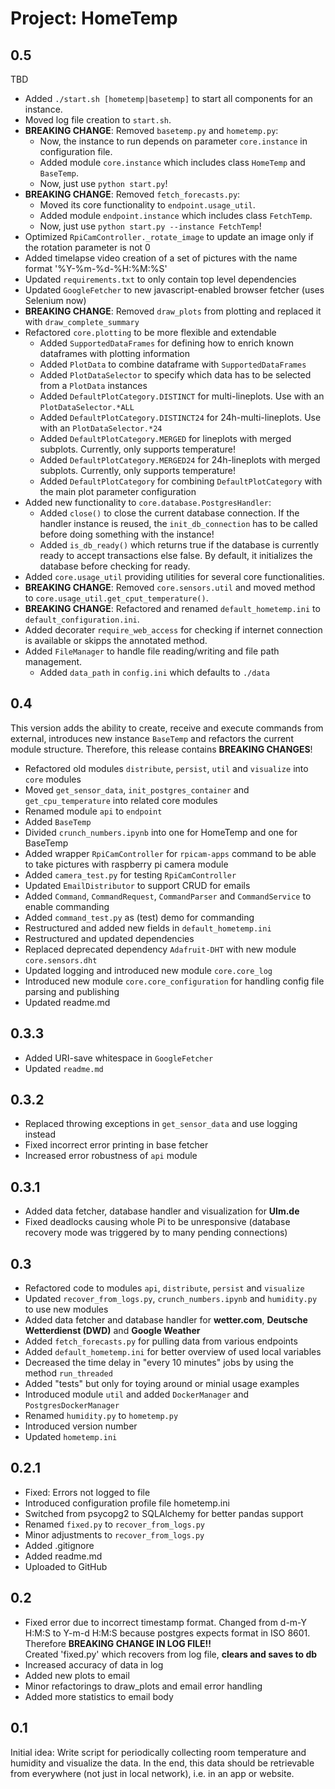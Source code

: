 # Project: HomeTemp

## 0.5

TBD
- Added `./start.sh [hometemp|basetemp]` to start all components for an instance.
- Moved log file creation to `start.sh`.
- **BREAKING CHANGE**: Removed `basetemp.py` and `hometemp.py`:
    - Now, the instance to run depends on parameter `core.instance` in configuration file.
    - Added module `core.instance` which includes class `HomeTemp` and `BaseTemp`.
    - Now, just use `python start.py`!
- **BREAKING CHANGE**: Removed `fetch_forecasts.py`:
    - Moved its core functionality to `endpoint.usage_util`.
    - Added module `endpoint.instance` which includes class `FetchTemp`.
    - Now, just use `python start.py --instance FetchTemp`!
- Optimized `RpiCamController._rotate_image` to update an image only if the rotation parameter is not 0
- Added timelapse video creation of a set of pictures with the name format '%Y-%m-%d-%H:%M:%S'
- Updated `requirements.txt` to only contain top level dependencies
- Updated `GoogleFetcher` to new javascript-enabled browser fetcher (uses Selenium now)
- **BREAKING CHANGE**: Removed `draw_plots` from plotting and replaced it with `draw_complete_summary`
- Refactored `core.plotting` to be more flexible and extendable
    - Added `SupportedDataFrames` for defining how to enrich known dataframes with plotting information
    - Added `PlotData` to combine dataframe with `SupportedDataFrames`
    - Added `PlotDataSelector` to specify which data has to be selected from a `PlotData` instances
    - Added `DefaultPlotCategory.DISTINCT` for multi-lineplots. Use with an `PlotDataSelector.*ALL`
    - Added `DefaultPlotCategory.DISTINCT24` for 24h-multi-lineplots. Use with an `PlotDataSelector.*24`
    - Added `DefaultPlotCategory.MERGED` for lineplots with merged subplots. Currently, only supports temperature!
    - Added `DefaultPlotCategory.MERGED24` for 24h-lineplots with merged subplots. Currently, only supports temperature!
    - Added `DefaultPlotCategory` for combining `DefaultPlotCategory` with the main plot parameter configuration
- Added new functionality to `core.database.PostgresHandler`:
  - Added `close()` to close the current database connection. If the handler instance is reused, the `init_db_connection` has to  be called before doing something with the instance!
  - Added `is_db_ready()` which returns true if the database is currently ready to accept transactions else false. By default, it initializes the database before checking for ready.
- Added `core.usage_util` providing utilities for several core functionalities.
- **BREAKING CHANGE**: Removed `core.sensors.util` and moved method to `core.usage_util.get_cput_temperature()`.
- **BREAKING CHANGE**: Refactored and renamed `default_hometemp.ini` to `default_configuration.ini`.
- Added decorater `require_web_access` for checking if internet connection is available or skipps the annotated method.
- Added `FileManager` to handle file reading/writing and file path management.
    - Added `data_path` in `config.ini` which defaults to `./data`

## 0.4

This version adds the ability to create, receive and execute commands from external, introduces new instance `BaseTemp`
and refactors the current module structure. Therefore, this release contains **BREAKING CHANGES**!

- Refactored old modules `distribute`, `persist`, `util` and `visualize` into `core` modules
- Moved `get_sensor_data`, `init_postgres_container` and `get_cpu_temperature` into related core modules
- Renamed module `api` to `endpoint`
- Added `BaseTemp`
- Divided `crunch_numbers.ipynb` into one for HomeTemp and one for BaseTemp
- Added wrapper `RpiCamController` for `rpicam-apps` command to be able to take pictures with raspberry pi camera module
- Added `camera_test.py` for testing `RpiCamController`
- Updated `EmailDistributor` to support CRUD for emails
- Added `Command`, `CommandRequest`, `CommandParser` and `CommandService` to enable commanding
- Added `command_test.py` as (test) demo for commanding
- Restructured and added new fields in `default_hometemp.ini`
- Restructured and updated dependencies
- Replaced deprecated dependency `Adafruit-DHT` with new module `core.sensors.dht`
- Updated logging and introduced new module `core.core_log`
- Introduced new module `core.core_configuration` for handling config file parsing and publishing
- Updated readme.md

## 0.3.3

- Added URI-save whitespace in `GoogleFetcher`
- Updated `readme.md`

## 0.3.2

- Replaced throwing exceptions in `get_sensor_data` and use logging instead
- Fixed incorrect error printing in base fetcher
- Increased error robustness of `api` module

## 0.3.1

- Added data fetcher, database handler and visualization for **Ulm.de**
- Fixed deadlocks causing whole Pi to be unresponsive (database recovery mode was triggered by to many pending
  connections)

## 0.3

- Refactored code to modules `api`, `distribute`, `persist` and `visualize`
- Updated `recover_from_logs.py`, `crunch_numbers.ipynb` and `humidity.py` to use new modules
- Added data fetcher and database handler for **wetter.com**, **Deutsche Wetterdienst (DWD)** and **Google Weather**
- Added `fetch_forecasts.py` for pulling data from various endpoints
- Added `default_hometemp.ini` for better overview of used local variables
- Decreased the time delay in "every 10 minutes" jobs by using the method `run_threaded`
- Added "tests" but only for toying around or minial usage examples
- Introduced module `util` and added `DockerManager` and `PostgresDockerManager`
- Renamed `humidity.py` to `hometemp.py`
- Introduced version number
- Updated `hometemp.ini`

## 0.2.1

- Fixed: Errors not logged to file
- Introduced configuration profile file hometemp.ini
- Switched from psycopg2 to SQLAlchemy for better pandas support
- Renamed `fixed.py` to `recover_from_logs.py`
- Minor adjustments to `recover_from_logs.py`
- Added .gitignore
- Added readme.md
- Uploaded to GitHub

## 0.2

- Fixed error due to incorrect timestamp format. Changed from d-m-Y H:M:S to Y-m-d H:M:S because postgres expects format
  in ISO 8601. <br />
  Therefore **BREAKING CHANGE IN LOG FILE!!**<br />
  Created 'fixed.py' which recovers from log file, **clears and saves to db**
- Increased accuracy of data in log
- Added new plots to email
- Minor refactorings to draw_plots and email error handling
- Added more statistics to email body

## 0.1

Initial idea: Write script for periodically collecting room temperature and humidity and visualize the data.
In the end, this data should be retrievable from everywhere (not just in local network), i.e. in an app or website.
